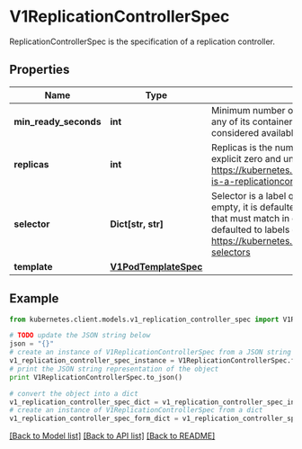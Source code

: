 # V1ReplicationControllerSpec

ReplicationControllerSpec is the specification of a replication controller.

## Properties
Name | Type | Description | Notes
------------ | ------------- | ------------- | -------------
**min_ready_seconds** | **int** | Minimum number of seconds for which a newly created pod should be ready without any of its container crashing, for it to be considered available. Defaults to 0 (pod will be considered available as soon as it is ready) | [optional] 
**replicas** | **int** | Replicas is the number of desired replicas. This is a pointer to distinguish between explicit zero and unspecified. Defaults to 1. More info: https://kubernetes.io/docs/concepts/workloads/controllers/replicationcontroller#what-is-a-replicationcontroller | [optional] 
**selector** | **Dict[str, str]** | Selector is a label query over pods that should match the Replicas count. If Selector is empty, it is defaulted to the labels present on the Pod template. Label keys and values that must match in order to be controlled by this replication controller, if empty defaulted to labels on Pod template. More info: https://kubernetes.io/docs/concepts/overview/working-with-objects/labels/#label-selectors | [optional] 
**template** | [**V1PodTemplateSpec**](V1PodTemplateSpec.md) |  | [optional] 

## Example

```python
from kubernetes.client.models.v1_replication_controller_spec import V1ReplicationControllerSpec

# TODO update the JSON string below
json = "{}"
# create an instance of V1ReplicationControllerSpec from a JSON string
v1_replication_controller_spec_instance = V1ReplicationControllerSpec.from_json(json)
# print the JSON string representation of the object
print V1ReplicationControllerSpec.to_json()

# convert the object into a dict
v1_replication_controller_spec_dict = v1_replication_controller_spec_instance.to_dict()
# create an instance of V1ReplicationControllerSpec from a dict
v1_replication_controller_spec_form_dict = v1_replication_controller_spec.from_dict(v1_replication_controller_spec_dict)
```
[[Back to Model list]](../README.md#documentation-for-models) [[Back to API list]](../README.md#documentation-for-api-endpoints) [[Back to README]](../README.md)


